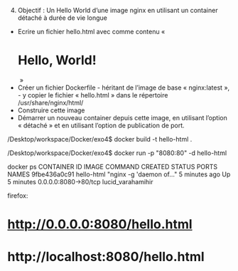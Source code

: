 4. Objectif : Un Hello World d’une image nginx en utilisant un container détaché à durée de vie longue

* Ecrire un fichier hello.html avec comme contenu « <h1>Hello, World!</h1> »
* Créer un fichier Dockerfile 
        - héritant de l’image de base « nginx:latest »,
        - y copier le fichier « hello.html » dans le répertoire /usr/share/nginx/html/
* Construire cette image
* Démarrer un nouveau container depuis cette image, en utilisant l’option « détaché » et en utilisant l’option de publication de port.

/Desktop/workspace/Docker/exo4$ docker build -t hello-html .

/Desktop/workspace/Docker/exo4$ docker run -p "8080:80" -d hello-html

docker ps
CONTAINER ID        IMAGE               COMMAND                  CREATED             STATUS              PORTS                  NAMES
9fbe436a0c91        hello-html          "nginx -g 'daemon of…"   5 minutes ago       Up 5 minutes        0.0.0.0:8080->80/tcp   lucid_varahamihir

firefox:
# http://0.0.0.0:8080/hello.html
# http://localhost:8080/hello.html